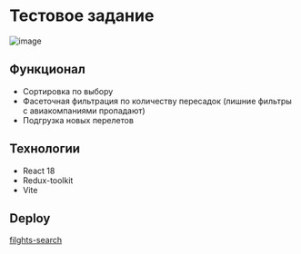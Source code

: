 # Тестовое задание

![image](https://github.com/vitland/flights-search/assets/25207136/d78e4725-31d1-4972-b168-1eb3dbb927dc)

## Функционал
- Сортировка по выбору
- Фасеточная фильтрация по количеству пересадок (лишние фильтры с авиакомпаниями пропадают)
- Подгрузка новых перелетов

## Технологии
- React 18
- Redux-toolkit
- Vite

## Deploy
[filghts-search](https://flights-search.vercel.app/)
